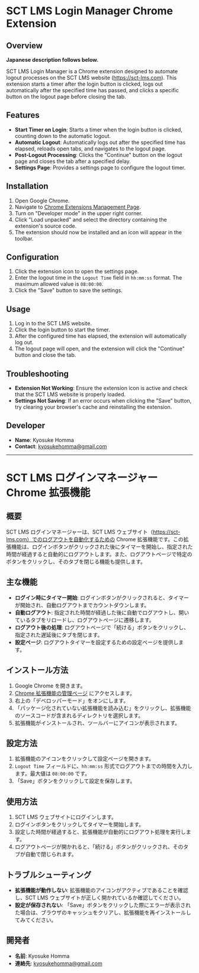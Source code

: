 # SCT LMS Login Manager Chrome Extension

## Overview

**Japanese description follows below.**

SCT LMS Login Manager is a Chrome extension designed to automate logout processes on the SCT LMS website (https://sct-lms.com). This extension starts a timer after the login button is clicked, logs out automatically after the specified time has passed, and clicks a specific button on the logout page before closing the tab.

## Features

- **Start Timer on Login**: Starts a timer when the login button is clicked, counting down to the automatic logout.
- **Automatic Logout**: Automatically logs out after the specified time has elapsed, reloads open tabs, and navigates to the logout page.
- **Post-Logout Processing**: Clicks the "Continue" button on the logout page and closes the tab after a specified delay.
- **Settings Page**: Provides a settings page to configure the logout timer.

## Installation

1. Open Google Chrome.
2. Navigate to [Chrome Extensions Management Page](chrome://extensions/).
3. Turn on "Developer mode" in the upper right corner.
4. Click "Load unpacked" and select the directory containing the extension's source code.
5. The extension should now be installed and an icon will appear in the toolbar.

## Configuration

1. Click the extension icon to open the settings page.
2. Enter the logout time in the `Logout Time` field in `hh:mm:ss` format. The maximum allowed value is `08:00:00`.
3. Click the "Save" button to save the settings.

## Usage

1. Log in to the SCT LMS website.
2. Click the login button to start the timer.
3. After the configured time has elapsed, the extension will automatically log out.
4. The logout page will open, and the extension will click the "Continue" button and close the tab.

## Troubleshooting

- **Extension Not Working**: Ensure the extension icon is active and check that the SCT LMS website is properly loaded.
- **Settings Not Saving**: If an error occurs when clicking the "Save" button, try clearing your browser's cache and reinstalling the extension.

## Developer

- **Name**: Kyosuke Homma
- **Contact**: kyosukehomma@gmail.com

---

# SCT LMS ログインマネージャー Chrome 拡張機能

## 概要

SCT LMS ログインマネージャーは、SCT LMS ウェブサイト（https://sct-lms.com）でのログアウトを自動化するための Chrome 拡張機能です。この拡張機能は、ログインボタンがクリックされた後にタイマーを開始し、指定された時間が経過すると自動的にログアウトします。また、ログアウトページで特定のボタンをクリックし、そのタブを閉じる機能も提供します。

## 主な機能

- **ログイン時にタイマー開始**: ログインボタンがクリックされると、タイマーが開始され、自動ログアウトまでカウントダウンします。
- **自動ログアウト**: 指定された時間が経過した後に自動でログアウトし、開いているタブをリロードし、ログアウトページに遷移します。
- **ログアウト後の処理**: ログアウトページで「続ける」ボタンをクリックし、指定された遅延後にタブを閉じます。
- **設定ページ**: ログアウトタイマーを設定するための設定ページを提供します。

## インストール方法

1. Google Chrome を開きます。
2. [Chrome 拡張機能の管理ページ](chrome://extensions/) にアクセスします。
3. 右上の「デベロッパーモード」をオンにします。
4. 「パッケージ化されていない拡張機能を読み込む」をクリックし、拡張機能のソースコードが含まれるディレクトリを選択します。
5. 拡張機能がインストールされ、ツールバーにアイコンが表示されます。

## 設定方法

1. 拡張機能のアイコンをクリックして設定ページを開きます。
2. `Logout Time` フィールドに、`hh:mm:ss` 形式でログアウトまでの時間を入力します。最大値は `08:00:00` です。
3. 「Save」ボタンをクリックして設定を保存します。

## 使用方法

1. SCT LMS ウェブサイトにログインします。
2. ログインボタンをクリックしてタイマーを開始します。
3. 設定した時間が経過すると、拡張機能が自動的にログアウト処理を実行します。
4. ログアウトページが開かれると、「続ける」ボタンがクリックされ、そのタブが自動で閉じられます。

## トラブルシューティング

- **拡張機能が動作しない**: 拡張機能のアイコンがアクティブであることを確認し、SCT LMS ウェブサイトが正しく開かれているか確認してください。
- **設定が保存されない**: 「Save」ボタンをクリックした際にエラーが表示された場合は、ブラウザのキャッシュをクリアし、拡張機能を再インストールしてみてください。

## 開発者

- **名前**: Kyosuke Homma
- **連絡先**: kyosukehomma@gmail.com

